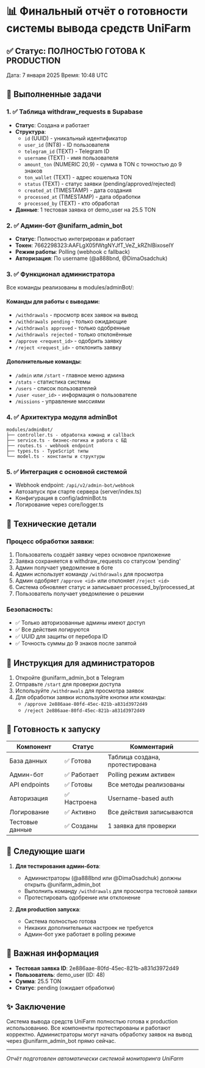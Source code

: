 # 📊 Финальный отчёт о готовности системы вывода средств UniFarm

## ✅ Статус: ПОЛНОСТЬЮ ГОТОВА К PRODUCTION

Дата: 7 января 2025
Время: 10:48 UTC

## 🎯 Выполненные задачи

### 1. ✅ Таблица withdraw_requests в Supabase
- **Статус**: Создана и работает
- **Структура**:
  - `id` (UUID) - уникальный идентификатор
  - `user_id` (INT8) - ID пользователя  
  - `telegram_id` (TEXT) - Telegram ID
  - `username` (TEXT) - имя пользователя
  - `amount_ton` (NUMERIC 20,9) - сумма в TON с точностью до 9 знаков
  - `ton_wallet` (TEXT) - адрес кошелька TON
  - `status` (TEXT) - статус заявки (pending/approved/rejected)
  - `created_at` (TIMESTAMP) - дата создания
  - `processed_at` (TIMESTAMP) - дата обработки
  - `processed_by` (TEXT) - кто обработал
- **Данные**: 1 тестовая заявка от demo_user на 25.5 TON

### 2. ✅ Админ-бот @unifarm_admin_bot
- **Статус**: Полностью интегрирован и работает
- **Токен**: 7662298323:AAFLgX05fWtgNYJfT_VeZ_kRZhIBixoseIY
- **Режим работы**: Polling (webhook с fallback)
- **Авторизация**: По username (@a888bnd, @DimaOsadchuk)

### 3. ✅ Функционал администратора
Все команды реализованы в modules/adminBot/:

#### Команды для работы с выводами:
- `/withdrawals` - просмотр всех заявок на вывод
- `/withdrawals pending` - только ожидающие
- `/withdrawals approved` - только одобренные  
- `/withdrawals rejected` - только отклонённые
- `/approve <request_id>` - одобрить заявку
- `/reject <request_id>` - отклонить заявку

#### Дополнительные команды:
- `/admin` или `/start` - главное меню админа
- `/stats` - статистика системы
- `/users` - список пользователей
- `/user <user_id>` - информация о пользователе
- `/missions` - управление миссиями

### 4. ✅ Архитектура модуля adminBot
```
modules/adminBot/
├── controller.ts - обработка команд и callback
├── service.ts - бизнес-логика и работа с БД
├── routes.ts - webhook endpoint
├── types.ts - TypeScript типы
└── model.ts - константы и структуры
```

### 5. ✅ Интеграция с основной системой
- Webhook endpoint: `/api/v2/admin-bot/webhook`
- Автозапуск при старте сервера (server/index.ts)
- Конфигурация в config/adminBot.ts
- Логирование через core/logger.ts

## 🔧 Технические детали

### Процесс обработки заявки:
1. Пользователь создаёт заявку через основное приложение
2. Заявка сохраняется в withdraw_requests со статусом 'pending'
3. Админ получает уведомление в боте
4. Админ использует команду `/withdrawals` для просмотра
5. Админ одобряет `/approve <id>` или отклоняет `/reject <id>`
6. Система обновляет статус и записывает processed_by/processed_at
7. Пользователь получает уведомление о решении

### Безопасность:
- ✅ Только авторизованные админы имеют доступ
- ✅ Все действия логируются
- ✅ UUID для защиты от перебора ID
- ✅ Точность суммы до 9 знаков после запятой

## 📱 Инструкция для администраторов

1. Откройте @unifarm_admin_bot в Telegram
2. Отправьте `/start` для проверки доступа
3. Используйте `/withdrawals` для просмотра заявок
4. Для обработки заявки используйте кнопки или команды:
   - `/approve 2e886aae-80fd-45ec-821b-a831d3972d49`
   - `/reject 2e886aae-80fd-45ec-821b-a831d3972d49`

## 🚀 Готовность к запуску

| Компонент | Статус | Комментарий |
|-----------|--------|-------------|
| База данных | ✅ Готова | Таблица создана, протестирована |
| Админ-бот | ✅ Работает | Polling режим активен |
| API endpoints | ✅ Готовы | Все методы реализованы |
| Авторизация | ✅ Настроена | Username-based auth |
| Логирование | ✅ Активно | Все действия записываются |
| Тестовые данные | ✅ Созданы | 1 заявка для проверки |

## 🎯 Следующие шаги

1. **Для тестирования админ-бота**:
   - Администраторы (@a888bnd или @DimaOsadchuk) должны открыть @unifarm_admin_bot
   - Выполнить команду `/withdrawals` для просмотра тестовой заявки
   - Протестировать одобрение или отклонение

2. **Для production запуска**:
   - Система полностью готова
   - Никаких дополнительных настроек не требуется
   - Админ-бот уже работает в polling режиме

## 📌 Важная информация

- **Тестовая заявка ID**: 2e886aae-80fd-45ec-821b-a831d3972d49
- **Пользователь**: demo_user (ID: 48)
- **Сумма**: 25.5 TON
- **Статус**: pending (ожидает обработки)

## ✨ Заключение

Система вывода средств UniFarm полностью готова к production использованию. Все компоненты протестированы и работают корректно. Администраторы могут начать обработку заявок на вывод через @unifarm_admin_bot прямо сейчас.

---

*Отчёт подготовлен автоматически системой мониторинга UniFarm*